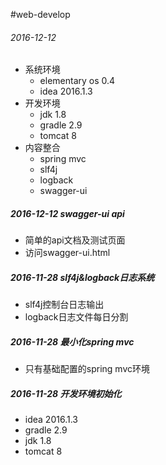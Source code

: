 #web-develop
###### 2016-12-12
* 系统环境 
    * elementary os 0.4
    * idea 2016.1.3
* 开发环境
    * jdk 1.8
    * gradle 2.9
    * tomcat 8
* 内容整合
    * spring mvc
    * slf4j
    * logback
    * swagger-ui

##### 2016-12-12 swagger-ui api
* 简单的api文档及测试页面
* 访问swagger-ui.html

##### 2016-11-28 slf4j&logback日志系统
* slf4j控制台日志输出
* logback日志文件每日分割

##### 2016-11-28 最小化spring mvc
* 只有基础配置的spring mvc环境

##### 2016-11-28 开发环境初始化
* idea 2016.1.3
* gradle 2.9
* jdk 1.8
* tomcat 8
